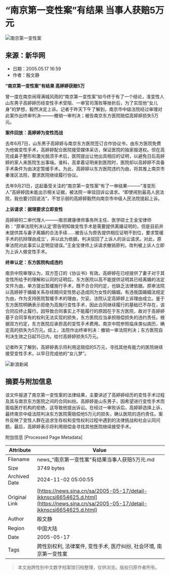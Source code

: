 # “南京第一变性案”有结果 当事人获赔5万元

![南京第一变性案](//n.sinaimg.cn/sinakd10203/238/w119h119/20221208/7ed3-a58e018751ed10b2d3ef2d3808732c16.jpg)

## 来源：新华网
* 日期：2005.05.17 16:59
* 作者：殷文静

**“南京第一变性案”有结果 高婷婷获赔5万**

曾一度在南京闹得满城风雨的“南京第一变性案”如今终于有了一个结论，准变性人山东男子高婷婷历经变性手术受阻、一审官司落败等挫折后，为了实现他“女儿身”的梦想，毅然决定上诉。记者于昨天下午了解到，南京市中级法院经过审理对此案作出终审判决———撤销一审判决；被告南京东方医院赔偿高婷婷损失5万元。

**案件回放：高婷婷为变性而战**

去年6月7日，山东男子高婷婷与南京东方医院签订合作协议书，由东方医院免费为他做变性手术，高婷婷配合医院接受媒体采访，保证医院的独家报道权。但在高完成鼻子整形和激光脱须手术后，医院提出让他出具相应的证明，以避免日后高婷婷的家人来医院生出事端。谁料，高拿着证明来到医院时，医院却以高婷婷不具备手术条件为由决定暂缓手术。为此，高婷婷以东方医院违约为由，将其推上南京市秦淮区法院，要求医院继续履行协议。

去年9月21日，这起备受关注的“南京第一变性案”有了一审结果———“准变形人”高婷婷因未能出示相关证据，被法院一审驳回诉讼请求。“即使闹到最高人民法院，我也要讨回说法”，不甘示弱的高婷婷毅然向南京市中级人民法院提起上诉。

**上诉请求：据理要求立即变性**

高婷婷的二审代理人———南京建康律师事务所主任、医学硕士王金宝律师称：“原审法院判决认定‘原告明知做变性手术是需要提供离婚证明的，但是目前并未提供其与妻子离婚的合法手续……被告认为原告提供相应证明不到位，要求暂缓手术的抗辩理由成立’，并以此为依据，判决驳回了上诉人的诉讼请求。对此，原审法院对此事实认定明显错误。”王金宝律师上诉请求撤销原判，改判被上诉人立即为上诉人做变性手术。

**终审认定：东方医院构成违约**

南京中院审理认为，双方签订的《协议书》有效。高婷婷在已经提供了妻子对于其变性所给予的理解和认同的证明后，东方医院以高不能提供证明其已经离婚的法定文件为由，单方提出暂缓施行手术，既不合合同约定，也缺乏法律依据。原审法院以高婷婷于婚姻关系存续期间变性势必造成同为女性的婚姻，有违我国婚姻法规定为由，作为支持医院暂缓手术的理由，欠妥。法院认定高婷婷上诉理由成立。鉴于东方医院明确表示拒绝为高施行变性手术，因此合同继续履行的基础已不存在，该合同应终止履行。因导致合同事实上不能履行的原因在于东方医院，故对于高婷婷基于合同享有的权利无法实现的损失，东方医院应当承担赔偿损失的违约责任。根据双方约定，东方医院应承担高的变性手术费用。南京中院参照临床类似病历，确定高的损失为5万元。综上，法院作出终审判决：撤销一审法院判决；东方医院自判决生效之日起15日内，给付高婷婷损失5万元。

记者昨天了解到，高婷婷表示将利用这赔偿的5万元，寻找其他有能力的医院继续接受变性手术，以早日完成他的“女儿梦”。

![新浪新闻](//n.sinaimg.cn/default/2fb77759/20151125/320X320.png)

## 摘要与附加信息

<!-- tcd_abstract -->
该文件报道了南京第一变性案的法律结果，主要讲述了高婷婷经历的变性手术过程及其与南京东方医院之间的合同纠纷。高婷婷是山东男子，因希望进行变性手术而面临医疗机构的拒绝，这导致他提出诉讼。在经过一审败诉后，高婷婷选择上诉，最终南京中级法院判决东方医院需赔偿他5万元的损失，确认医院的违约责任。案件反映了变性人群在追求生存权和变性权利过程中遇到的法律挑战和社会认同问题。最后，高婷婷表示将利用赔偿金寻找其他医院继续接受手术。
<!-- tcd_abstract_end -->

附加信息 [Processed Page Metadata]

| Attribute       | Value                                  |
|-----------------|----------------------------------------|
| Filename        | news_“南京第一变性案”有结果当事人获赔5万元.md                             |
| Size            | 3749 bytes                           |
| Archived Date   | 2024-11-02 05:00:55                             |
| Original Link   | [https://news.sina.cn/sa/2005-05-17/detail-ikknscsi6654625.d.html](https://news.sina.cn/sa/2005-05-17/detail-ikknscsi6654625.d.html)                       |
| Author          | 殷文静                               |
| Region          | 中国大陆                               |
| Date            | 2005-05-17                                 |
| Tags            | 跨性别权利, 法律案件, 变性手术, 医疗纠纷, 社会环境, 南京第一变性案                                 |
>
> 本文由跨性别中文数字档案馆归档整理，仅供浏览。版权归原作者所有。
>